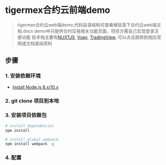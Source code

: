 # tigermex合约云前端demo

> tigermex合约云web端demo,代码目录结构可查看根目录下合约云web端文档.docx
> demo中只提供合约交易相关功能页面，项目方需自己实现登录注册功能
> 技术栈主要有[NUXTJS](https://zh.nuxtjs.org/), [Vuex](https://vuex.vuejs.org/), [TradingView](https://b.aitrade.ga/books/tradingview/), 可以点击跳转到相应官网或文档查阅资料

## 步骤

### 1. 安装依赖环境

-   [Install Node.js 8.x/10.x](http://nodejs.org)

### 2. git clone 项目到本地

### 3. 安装项目依赖包

``` bash
# install dependencies
npm install

# install global webpack
npm install webpack -g
```

### 4. 配置


